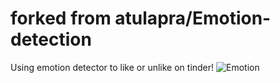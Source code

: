 # forked from atulapra/Emotion-detection
Using emotion detector to like or unlike on tinder!
![Emotion](examples/ezgif-2-64a4ce986fc6.gif)
